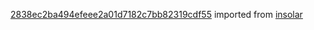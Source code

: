 [2838ec2ba494efeee2a01d7182c7bb82319cdf55](https://github.com/insolar/insolar/commit/2838ec2ba494efeee2a01d7182c7bb82319cdf55) imported from [insolar](https://github.com/insolar/insolar)
